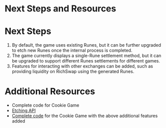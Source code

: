 # Next Steps and Resources

# Next Steps
1. By default, the game uses existing Runes, but it can be further upgraded to etch new Runes once the internal process is completed.
2. The game currently displays a single-Rune settlement method, but it can be upgraded to support different Runes settlements for different games.
3. Features for interacting with other exchanges can be added, such as providing liquidity on RichSwap using the generated Runes.

# Additional Resources
* Complete code for Cookie Game
* [Etching API](https://docs.omnity.network/docs/Omnity-Hub/runes_indexer)
* [Complete code](https://github.com/octopus-network/ree-l2-dapp-demo) for the Cookie Game with the above additional features added